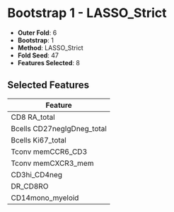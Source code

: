 # Bootstrap 1 - LASSO_Strict

- **Outer Fold**: 6
- **Bootstrap**: 1
- **Method**: LASSO_Strict
- **Fold Seed**: 47
- **Features Selected**: 8

## Selected Features

| Feature |
|---------|
| CD8 RA_total |
| Bcells CD27negIgDneg_total |
| Bcells Ki67_total |
| Tconv memCCR6_CD3 |
| Tconv memCXCR3_mem |
| CD3hi_CD4neg |
| DR_CD8RO |
| CD14mono_myeloid |
